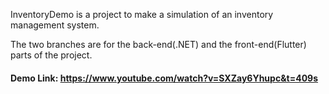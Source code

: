 InventoryDemo is a project to make a simulation of an inventory management system. 

The two branches are for the back-end(.NET) and the front-end(Flutter) parts of the project.

#### Demo Link: https://www.youtube.com/watch?v=SXZay6Yhupc&t=409s
